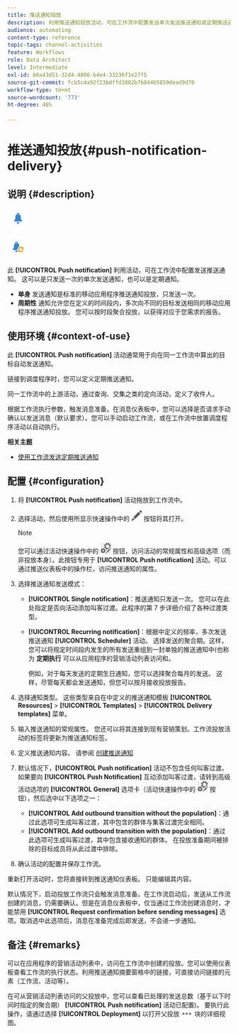 ```yaml
---
title: 推送通知投放
description: 利用推送通知投放活动，可在工作流中配置发送单次发送推送通知或定期推送通知。
audience: automating
content-type: reference
topic-tags: channel-activities
feature: Workflows
role: Data Architect
level: Intermediate
exl-id: b6a43d51-32d4-4806-b4e4-33236f1e27f5
source-git-commit: fcb5c4a92f23bdffd1082b7b044b5859dead9d70
workflow-type: tm+mt
source-wordcount: '773'
ht-degree: 46%

---
```


# 推送通知投放{#push-notification-delivery}

## 说明 {#description}

![](assets/push.png)

![](assets/recurrentpush.png)

此 **[!UICONTROL Push notification]** 利用活动，可在工作流中配置发送推送通知。 这可以是只发送一次的单次发送通知，也可以是定期通知。

* **单身** 发送通知是标准的移动应用程序推送通知投放，只发送一次。
* **周期性** 通知允许您在定义的时间段内，多次向不同的目标发送相同的移动应用程序推送通知投放。 您可以按时段聚合投放，以获得对应于您需求的报告。

## 使用环境 {#context-of-use}

此 **[!UICONTROL Push notification]** 活动通常用于向在同一工作流中算出的目标自动发送通知。

链接到调度程序时，您可以定义定期推送通知。

同一工作流中的上游活动，通过查询、交集之类的定向活动，定义了收件人。

根据工作流执行参数，触发消息准备。在消息仪表板中，您可以选择是否请求手动确认以发送消息（默认要求）。您可以手动启动工作流，或在工作流中放置调度程序活动以自动执行。

**相关主题**

* [使用工作流发送定期推送通知](../../automating/using/recurring-push-notifications.md)

## 配置 {#configuration}

1. 将 **[!UICONTROL Push notification]** 活动拖放到工作流中。
1. 选择活动，然后使用所显示快速操作中的 ![](assets/edit_darkgrey-24px.png) 按钮将其打开。

   >[!NOTE]
   >
   >您可以通过活动快速操作中的 ![](assets/dlv_activity_params-24px.png) 按钮，访问活动的常规属性和高级选项（而非投放本身）。此按钮专用于 **[!UICONTROL Push notification]** 活动。可以通过推送仪表板中的操作栏，访问推送通知的属性。

1. 选择推送通知发送模式：

   * **[!UICONTROL Single notification]**：推送通知只发送一次。 您可以在此处指定是否向活动添加叫客过渡。此程序的第 7 步详细介绍了各种过渡类型。
   * **[!UICONTROL Recurring notification]**：根据中定义的频率，多次发送推送通知 **[!UICONTROL Scheduler]** 活动。 选择发送的聚合期。这样，您可以将规定时间段内发生的所有发送重组到一封单独的推送通知中(也称为 **定期执行** 可以从应用程序的营销活动列表访问和。

     例如，对于每天发送的定期生日通知，您可以选择聚合每月的发送。 这样，尽管每天都会发送通知，但您可以按月接收投放报告。

1. 选择通知类型。 这些类型来自在中定义的推送通知模板 **[!UICONTROL Resources]** > **[!UICONTROL Templates]** > **[!UICONTROL Delivery templates]** 菜单。
1. 输入推送通知的常规属性。 您还可以将其连接到现有营销策划。工作流投放活动的标签将更新为推送通知标签。
1. 定义推送通知内容。 请参阅 [创建推送通知](../../channels/using/preparing-and-sending-a-push-notification.md)
1. 默认情况下，**[!UICONTROL Push notification]** 活动不包含任何叫客过渡。如果要向 **[!UICONTROL Push Notification]** 互动添加叫客过渡，请转到高级活动选项的 **[!UICONTROL General]** 选项卡（活动快速操作中的 ![](assets/dlv_activity_params-24px.png) 按钮），然后选中以下选项之一：

   * **[!UICONTROL Add outbound transition without the population]**：通过此选项可生成叫客过渡，其中包含的群体与集客过渡完全相同。
   * **[!UICONTROL Add outbound transition with the population]**：通过此选项可生成叫客过渡，其中包含接收通知的群体。 在投放准备期间被排除的目标成员将从此过渡中排除。

1. 确认活动的配置并保存工作流。

重新打开活动时，您将直接转到推送通知仪表板。 只能编辑其内容。

默认情况下，启动投放工作流只会触发消息准备。在工作流启动后，发送从工作流创建的消息，仍需要确认。但是在消息仪表板中，仅当通过工作流创建消息时，才能禁用 **[!UICONTROL Request confirmation before sending messages]** 选项。取消选中此选项后，消息在准备完成后即发送，不会进一步通知。

## 备注 {#remarks}

可以在应用程序的营销活动列表中，访问在工作流中创建的投放。您可以使用仪表板查看工作流的执行状态。利用推送通知摘要窗格中的链接，可直接访问链接的元素（工作流、活动等）。

在可从营销活动列表访问的父投放中，您可以查看已处理的发送总数（基于以下时间时指定的聚合期） **[!UICONTROL Push notification]** 活动已配置)。 要执行此操作，请通过选择 **[!UICONTROL Deployment]** 以打开父投放 ![](assets/wkf_dlv_detail_button.png) 块的详细视图。
